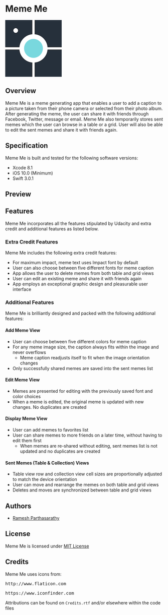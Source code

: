 # Meme Me
![Alt Text](https://github.com/Ramesh-P/meme-me/blob/master/Meme%20Me/Assets.xcassets/AppIcon.appiconset/Icon-60%403x.png)
## Overview
Meme Me is a meme generating app that enables a user to add a caption to a picture taken from their phone camera or selected from their photo album. After generating the meme, the user can share it with friends through Facebook, Twitter, message or email. Meme Me also temporarily stores sent memes which the user can browse in a table or a grid. User will also be able to edit the sent memes and share it with friends again.
## Specification
Meme Me is built and tested for the following software versions:
* Xcode 8.1
* iOS 10.0 (Minimum)
* Swift 3.0.1
## Preview

## Features
Meme Me incorporates all the features stipulated by Udacity and extra credit and additional features as listed below.
### Extra Credit Features
Meme Me includes the following extra credit features:
* For maximum impact, meme text uses Impact font by default
* User can also choose between five different fonts for meme caption
* App allows the user to delete memes from both table and grid views
* User can edit an existing meme and share it with friends again
* App employs an exceptional graphic design and pleasurable user interface
### Additional Features
Meme Me is brilliantly designed and packed with the following additional features:
#### Add Meme View
* User can choose between five different colors for meme caption
* For any meme image size, the caption always fits within the image and never overflows
  * Meme caption readjusts itself to fit when the image orientation changes
* Only successfully shared memes are saved into the sent memes list
#### Edit Meme View
* Memes are presented for editing with the previously saved font and color choices
* When a meme is edited, the original meme is updated with new changes. No duplicates are created
#### Display Meme View
* User can add memes to favorites list
* User can share memes to more friends on a later time, without having to edit them first
  * When memes are re-shared without editing, sent memes list is not updated and no duplicates are created
#### Sent Memes (Table & Collection) Views
* Table view row and collection view cell sizes are proportionally adjusted to match the device orientation
* User can move and rearrange the memes on both table and grid views
* Deletes and moves are synchronized between table and grid views
## Authors
* [Ramesh Parthasarathy](mailto:msg.rameshp@gmail.com)
## License
Meme Me is licensed under [MIT License](https://github.com/Ramesh-P/virtual-tourist/blob/master/LICENSE)
## Credits
Meme Me uses icons from:
<pre>http://www.flaticon.com</pre>
<pre>https://www.iconfinder.com</pre>
Attributions can be found on `Credits.rtf` and/or elsewhere within the code files
